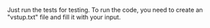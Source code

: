 Just run the tests for testing. To run the code, you need to create an "vstup.txt" file and fill it with your input.

